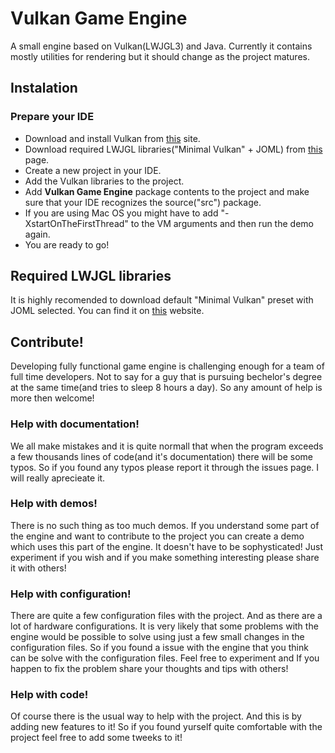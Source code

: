 # Vulkan Game Engine

A small engine based on Vulkan(LWJGL3) and Java. Currently it contains mostly utilities for rendering but it should change as the project matures. 

<h2>Instalation</h2>

 <h3>Prepare your IDE</h3>
 
  * Download and install Vulkan from <a href="https://vulkan.lunarg.com/sdk/home">this</a> site.
  * Download required LWJGL libraries("Minimal Vulkan" + JOML) from <a href="https://www.lwjgl.org/download">this</a> page.
  * Create a new project in your IDE.
  * Add the Vulkan libraries to the project.
  * Add <b>Vulkan Game Engine</b> package contents to the project and make sure that your IDE recognizes the source("src") package.
  * If you are using Mac OS you might have to add "-XstartOnTheFirstThread" to the VM arguments and then run the demo again.
  * You are ready to go!
  
  
<h2>Required LWJGL libraries</h2>
<p> It is highly recomended to download default "Minimal Vulkan" preset with JOML selected. You can find it on <a href="https://www.lwjgl.org/download">this</a> website. </p>
 

<h2>Contribute!</h2>
<p>Developing fully functional game engine is challenging enough for a team of full time developers. Not to say for a guy that is pursuing bechelor's degree at the same time(and tries to sleep 8 hours a day). So any amount of help is more then welcome!</p>

<h3>Help with documentation!</h3>

  We all make mistakes and it is quite normall that when the program exceeds a few thousands lines of code(and it's documentation) there will be some typos. So if you found any typos please report it through the issues page. I will really aprecieate it.
  
 <h3>Help with demos!</h3>
 There is no such thing as too much demos. If you understand some part of the engine and want to contribute to the project you can create a demo which uses this part of the engine. It doesn't have to be sophysticated! Just experiment if you wish and if you make something interesting please share it with others! 
 
 <h3>Help with configuration!</h3>
  There are quite a few configuration files with the project. And as there are a lot of hardware configurations. It is very likely that some problems with the engine would be possible to solve using just a few small changes in the configuration files. So if you found a issue with the engine that you think can be solve with the configuration files. Feel free to experiment and If you happen to fix the problem share your thoughts and tips with others!
 
 <h3> Help with code! </h3>
  Of course there is the usual way to help with the project. And this is by adding new features to it! So if you found yurself quite comfortable with the project feel free to add some tweeks to it!
